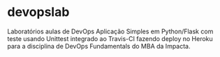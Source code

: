 # devopslab
Laboratórios aulas de DevOps
Aplicação Simples em Python/Flask com teste usando Unittest integrado ao Travis-CI fazendo deploy no Heroku para a disciplina de DevOps Fundamentals do MBA da Impacta.
